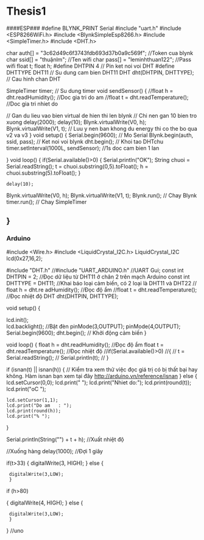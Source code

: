 # Thesis1
####ESP###
#define BLYNK_PRINT Serial
#include "uart.h"
#include <ESP8266WiFi.h>
#include <BlynkSimpleEsp8266.h>
#include <SimpleTimer.h>
#include <DHT.h>

char auth[] = "3c62d49c6f3743fdb693d37b0a9c569f";        //Token cua blynk
char ssid[] = "thuậnlm";        //Ten wifi
char pass[] = "leminhthuan122";         //Pass wifi
float t;
float h;
#define DHTPIN 4          // Pin ket noi voi DHT
#define DHTTYPE DHT11     // Su dung cam bien DHT11
DHT dht(DHTPIN, DHTTYPE); // Cau hinh chan DHT 

SimpleTimer timer;        // Su dung timer
void sendSensor()
{
  //float h = dht.readHumidity();     //Doc gia tri do am
  //float t = dht.readTemperature();  //Doc gia tri nhiet do

  // Gan du lieu vao bien virtual de hien thi len blynk
  // Chi nen gan 10 bien tro xuong
  delay(2000);
  delay(10);
  Blynk.virtualWrite(V0, h);
  Blynk.virtualWrite(V1, t);
  // Luu y nen ban khong du energy thi co the bo qua v2 va v3
}
void setup() {
  Serial.begin(9600);                   // Mo Serial
  Blynk.begin(auth, ssid, pass);        // Ket noi voi blynk
  dht.begin();                          // Khoi tao DHTchu
  timer.setInterval(1000L, sendSensor); //1s doc cam bien 1 lan
  
}
void loop() {
  if(Serial.available()>0)
{
  Serial.println("OK");
   String chuoi = Serial.readString();
  t = chuoi.substring(0,5).toFloat();
  h = chuoi.substring(5).toFloat();
  }
  
    delay(10);
  Blynk.virtualWrite(V0, h);
  Blynk.virtualWrite(V1, t);
  Blynk.run(); // Chay Blynk
  timer.run(); // Chay SimpleTimer
  
}
----------------------------------------------------------------
### Arduino ###
#include <Wire.h> 
#include <LiquidCrystal_I2C.h>
LiquidCrystal_I2C lcd(0x27,16,2);

#include "DHT.h"
//#include "UART_ARDUINO.h"
//UART Gui;
const int DHTPIN = 2; //Đọc dữ liệu từ DHT11 ở chân 2 trên mạch Arduino
const int DHTTYPE = DHT11; //Khai báo loại cảm biến, có 2 loại là DHT11 và DHT22
// float h = dht.re adHumidity(); //Đọc độ ẩm
//float t = dht.readTemperature(); //Đọc nhiệt độ
DHT dht(DHTPIN, DHTTYPE);

void setup() {



lcd.init();   
lcd.backlight();   //Bật đèn 
pinMode(3,OUTPUT);
pinMode(4,OUTPUT);
Serial.begin(9600);
dht.begin(); // Khởi động cảm biến
}

void loop() {
float h = dht.readHumidity(); //Đọc độ ẩm
float t = dht.readTemperature(); //Đọc nhiệt độ
//if(Serial.available()>0)
//{
//   t = Serial.readString();
//  Serial.println(t);
//  }





  if (isnan(t) || isnan(h)) { // Kiểm tra xem thử việc đọc giá trị có bị thất bại hay không. Hàm isnan bạn xem tại đây http://arduino.vn/reference/isnan
  } 
  else {
    lcd.setCursor(0,0);
    lcd.print(" ");
    lcd.print("Nhiet do:");
    lcd.print(round(t));
    lcd.print("oC ");

    lcd.setCursor(1,1);
    lcd.print("Do am   : ");  
    lcd.print(round(h));  
    lcd.print("% ");
  }


Serial.println(String("") + t + h); //Xuất nhiệt độ
 
 //Xuống hàng
delay(1000); //Đợi 1 giây

  if(t>33)
  {
   digitalWrite(3, HIGH);
   }
   else {
      
     digitalWrite(3,LOW);
     }
   if (h>80)

   {
   	digitalWrite(4, HIGH);
   }
      else {
      
     digitalWrite(3,LOW);
     }
}
//uno
